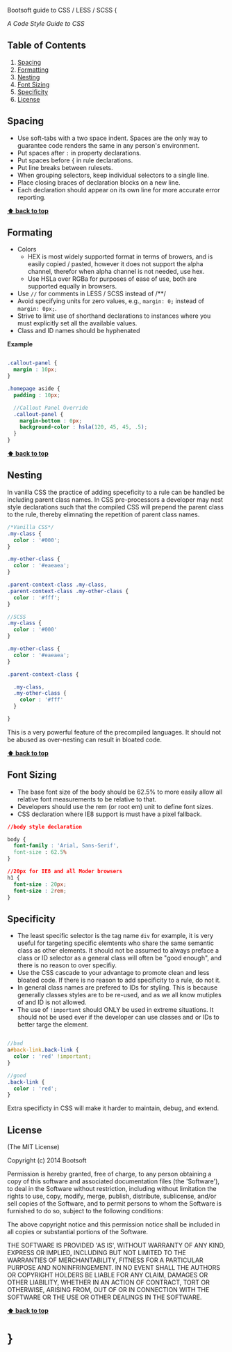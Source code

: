 Bootsoft guide to CSS / LESS / SCSS {

*A Code Style Guide to CSS*


## Table of Contents

  1. [Spacing](#spacing)
  1. [Formatting](#formatting)
  1. [Nesting](#nesting)
  1. [Font Sizing](#font-sizing)
  1. [Specificity](#specificity)
  1. [License](#license)

## Spacing

  - Use soft-tabs with a two space indent. Spaces are the only way to guarantee code renders the same in any person's environment.
  - Put spaces after `:` in property declarations.
  - Put spaces before `{` in rule declarations.
  - Put line breaks between rulesets.
  - When grouping selectors, keep individual selectors to a single line.
  - Place closing braces of declaration blocks on a new line.
  - Each declaration should appear on its own line for more accurate error reporting.


**[⬆ back to top](#table-of-contents)**


## Formating

  - Colors
    - HEX is most widely supported format in terms of browers, and is easily copied / pasted, however it does not support the alpha channel, therefor when alpha channel is not needed, use hex.
    - Use HSLa over RGBa for purposes of ease of use, both are supported equally in browsers.
  - Use `//` for comments in LESS / SCSS instead of /**/
  - Avoid specifying units for zero values, e.g., `margin: 0;` instead of `margin: 0px;`.
  - Strive to limit use of shorthand declarations to instances where you must explicitly set all the available values.
  - Class and ID names should be hyphenated

  **Example**
  ```scss

  .callout-panel {
  	margin : 10px;
  }

  .homepage aside {
  	padding : 10px;

	//Callout Panel Override
  	.callout-panel {
	  margin-bottom : 0px;
	  background-color : hsla(120, 45, 45, .5);
  	}
  }
  ```


**[⬆ back to top](#table-of-contents)**


## Nesting

  In vanilla CSS the practice of adding speceficity to a rule can be handled be including parent class names.  In CSS pre-processors a developer may nest style declarations such that the compiled CSS will prepend the parent class to the rule, thereby elimnating the repetition of parent class names.

  ```css
  /*Vanilla CSS*/
  .my-class {
    color : '#000';
  }

  .my-other-class {
    color : '#eaeaea';
  }

  .parent-context-class .my-class,
  .parent-context-class .my-other-class {
    color : '#fff';
  }

  ```

  ```scss
  //SCSS
  .my-class {
    color : '#000'
  }

  .my-other-class {
    color : '#eaeaea';
  }

  .parent-context-class {

  	.my-class,
  	.my-other-class {
      color : '#fff'
  	}

  }
  ```
  This is a very powerful feature of the precompiled languages.  It should not be abused as over-nesting can result in bloated code.


**[⬆ back to top](#table-of-contents)**


## Font Sizing

  - The base font size of the body should be 62.5% to more easily allow all relative font measurements to be relative to that.
  - Developers should use the rem (or root em) unit to define font sizes.
  - CSS declaration where IE8 support is must have a pixel fallback.

  ```css
  //body style declaration
  
  body {
  	font-family : 'Arial, Sans-Serif',
  	font-size : 62.5%
  }

  //20px for IE8 and all Moder browsers
  h1 {
    font-size : 20px;
    font-size : 2rem;
  }
  ```


## Specificity

  - The least specific selector is the tag name `div` for example, it is very useful for targeting specific elemtents who share the same semantic class as other elements.  It should not be assumed to always preface a class or ID selector as a general class will often be "good enough", and there is no reason to over specifiy.
  - Use the CSS cascade to your advantage to promote clean and less bloated code.  If there is no reason to add specificity to a rule, do not it.
  - In general class names are prefered to IDs for styling.  This is because generally classes styles are to be re-used, and as we all know mutiples of and ID is not allowed.
  - The use of `!important` should ONLY be used in extreme situations. It should not be used ever if the developer can use classes and or IDs to better targe the element.

  ```scss

  //bad
  a#back-link.back-link {
    color : 'red' !important;
  }

  //good
  .back-link {
  	color : 'red';
  }
  ```
  Extra specificty in CSS will make it harder to maintain, debug, and extend.

## License

(The MIT License)

Copyright (c) 2014 Bootsoft

Permission is hereby granted, free of charge, to any person obtaining
a copy of this software and associated documentation files (the
'Software'), to deal in the Software without restriction, including
without limitation the rights to use, copy, modify, merge, publish,
distribute, sublicense, and/or sell copies of the Software, and to
permit persons to whom the Software is furnished to do so, subject to
the following conditions:

The above copyright notice and this permission notice shall be
included in all copies or substantial portions of the Software.

THE SOFTWARE IS PROVIDED 'AS IS', WITHOUT WARRANTY OF ANY KIND,
EXPRESS OR IMPLIED, INCLUDING BUT NOT LIMITED TO THE WARRANTIES OF
MERCHANTABILITY, FITNESS FOR A PARTICULAR PURPOSE AND NONINFRINGEMENT.
IN NO EVENT SHALL THE AUTHORS OR COPYRIGHT HOLDERS BE LIABLE FOR ANY
CLAIM, DAMAGES OR OTHER LIABILITY, WHETHER IN AN ACTION OF CONTRACT,
TORT OR OTHERWISE, ARISING FROM, OUT OF OR IN CONNECTION WITH THE
SOFTWARE OR THE USE OR OTHER DEALINGS IN THE SOFTWARE.

**[⬆ back to top](#table-of-contents)**

# }

